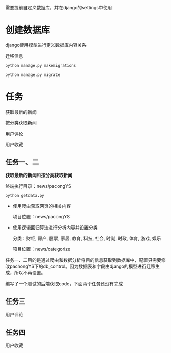 需要提前自定义数据库，并在django的settings中使用

# 创建数据库

django使用模型进行定义数据库内容关系

迁移信息

```python
python manage.py makemigrations

python manage.py migrate
```



# 任务

获取最新的新闻

按分类获取新闻

用户评论

用户收藏

## 任务一、二

**获取最新的新闻**和**按分类获取新闻**

终端执行目录：news/pacongYS

```
python getdata.py
```

- 使用爬虫获取网页的相关内容

  项目位置：news/pacongYS

- 使用逻辑回归算法进行分析内容并设置分类

  分类：财经, 房产, 股票, 家居, 教育, 科技, 社会, 时尚, 时政, 体育, 游戏, 娱乐

  项目位置：news/categorize

  

任务一、二目的是通过爬虫和数据分析将目的信息获取到数据库中，配置只需要修改pachongYS下的db_control。因为数据表和字段由django的模型进行迁移生成，所以不再设置。



编写了一个测试的后端获取code，下面两个任务还没有完成

## 任务三

用户评论



## 任务四

用户收藏
